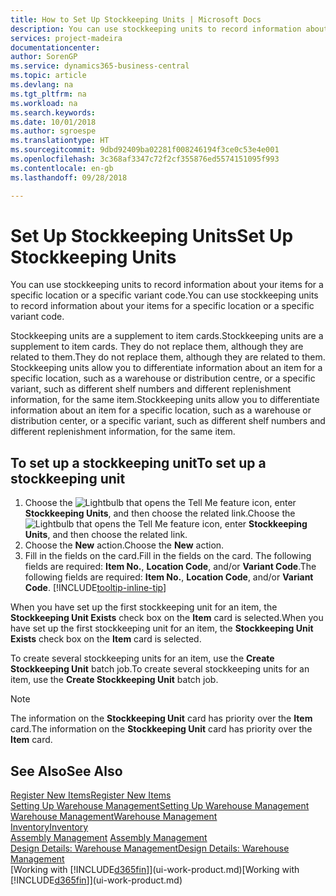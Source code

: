 ```yaml
---
title: How to Set Up Stockkeeping Units | Microsoft Docs
description: You can use stockkeeping units to record information about your items for a specific location or a specific variant code.
services: project-madeira
documentationcenter: 
author: SorenGP
ms.service: dynamics365-business-central
ms.topic: article
ms.devlang: na
ms.tgt_pltfrm: na
ms.workload: na
ms.search.keywords: 
ms.date: 10/01/2018
ms.author: sgroespe
ms.translationtype: HT
ms.sourcegitcommit: 9dbd92409ba02281f008246194f3ce0c53e4e001
ms.openlocfilehash: 3c368af3347c72f2cf355876ed5574151095f993
ms.contentlocale: en-gb
ms.lasthandoff: 09/28/2018

---
```

# <a name="set-up-stockkeeping-units"></a><span data-ttu-id="16c90-103">Set Up Stockkeeping Units</span><span class="sxs-lookup"><span data-stu-id="16c90-103">Set Up Stockkeeping Units</span></span>
<span data-ttu-id="16c90-104">You can use stockkeeping units to record information about your items for a specific location or a specific variant code.</span><span class="sxs-lookup"><span data-stu-id="16c90-104">You can use stockkeeping units to record information about your items for a specific location or a specific variant code.</span></span>  

 <span data-ttu-id="16c90-105">Stockkeeping units are a supplement to item cards.</span><span class="sxs-lookup"><span data-stu-id="16c90-105">Stockkeeping units are a supplement to item cards.</span></span> <span data-ttu-id="16c90-106">They do not replace them, although they are related to them.</span><span class="sxs-lookup"><span data-stu-id="16c90-106">They do not replace them, although they are related to them.</span></span> <span data-ttu-id="16c90-107">Stockkeeping units allow you to differentiate information about an item for a specific location, such as a warehouse or distribution centre, or a specific variant, such as different shelf numbers and different replenishment information, for the same item.</span><span class="sxs-lookup"><span data-stu-id="16c90-107">Stockkeeping units allow you to differentiate information about an item for a specific location, such as a warehouse or distribution center, or a specific variant, such as different shelf numbers and different replenishment information, for the same item.</span></span>  

## <a name="to-set-up-a-stockkeeping-unit"></a><span data-ttu-id="16c90-108">To set up a stockkeeping unit</span><span class="sxs-lookup"><span data-stu-id="16c90-108">To set up a stockkeeping unit</span></span>  

1.  <span data-ttu-id="16c90-109">Choose the ![Lightbulb that opens the Tell Me feature](media/ui-search/search_small.png "Tell me what you want to do") icon, enter **Stockkeeping Units**, and then choose the related link.</span><span class="sxs-lookup"><span data-stu-id="16c90-109">Choose the ![Lightbulb that opens the Tell Me feature](media/ui-search/search_small.png "Tell me what you want to do") icon, enter **Stockkeeping Units**, and then choose the related link.</span></span>  
2.  <span data-ttu-id="16c90-110">Choose the **New** action.</span><span class="sxs-lookup"><span data-stu-id="16c90-110">Choose the **New** action.</span></span>  
3.  <span data-ttu-id="16c90-111">Fill in the fields on the card.</span><span class="sxs-lookup"><span data-stu-id="16c90-111">Fill in the fields on the card.</span></span> <span data-ttu-id="16c90-112">The following fields are required: **Item No.**, **Location Code**, and/or **Variant Code**.</span><span class="sxs-lookup"><span data-stu-id="16c90-112">The following fields are required: **Item No.**, **Location Code**, and/or **Variant Code**.</span></span> [!INCLUDE[tooltip-inline-tip](includes/tooltip-inline-tip_md.md)]  

<span data-ttu-id="16c90-113">When you have set up the first stockkeeping unit for an item, the **Stockkeeping Unit Exists** check box on the **Item** card is selected.</span><span class="sxs-lookup"><span data-stu-id="16c90-113">When you have set up the first stockkeeping unit for an item, the **Stockkeeping Unit Exists** check box on the **Item** card is selected.</span></span>  

<span data-ttu-id="16c90-114">To create several stockkeeping units for an item, use the **Create Stockkeeping Unit** batch job.</span><span class="sxs-lookup"><span data-stu-id="16c90-114">To create several stockkeeping units for an item, use the **Create Stockkeeping Unit** batch job.</span></span>  

> [!NOTE]  
>  <span data-ttu-id="16c90-115">The information on the **Stockkeeping Unit** card has priority over the **Item** card.</span><span class="sxs-lookup"><span data-stu-id="16c90-115">The information on the **Stockkeeping Unit** card has priority over the **Item** card.</span></span>  

## <a name="see-also"></a><span data-ttu-id="16c90-116">See Also</span><span class="sxs-lookup"><span data-stu-id="16c90-116">See Also</span></span>  
[<span data-ttu-id="16c90-117">Register New Items</span><span class="sxs-lookup"><span data-stu-id="16c90-117">Register New Items</span></span>](inventory-how-register-new-items.md)  
[<span data-ttu-id="16c90-118">Setting Up Warehouse Management</span><span class="sxs-lookup"><span data-stu-id="16c90-118">Setting Up Warehouse Management</span></span>](warehouse-setup-warehouse.md)  
[<span data-ttu-id="16c90-119">Warehouse Management</span><span class="sxs-lookup"><span data-stu-id="16c90-119">Warehouse Management</span></span>](warehouse-manage-warehouse.md)  
[<span data-ttu-id="16c90-120">Inventory</span><span class="sxs-lookup"><span data-stu-id="16c90-120">Inventory</span></span>](inventory-manage-inventory.md)  
<span data-ttu-id="16c90-121">[Assembly Management](assembly-assemble-items.md)  </span><span class="sxs-lookup"><span data-stu-id="16c90-121">[Assembly Management](assembly-assemble-items.md)  </span></span>  
[<span data-ttu-id="16c90-122">Design Details: Warehouse Management</span><span class="sxs-lookup"><span data-stu-id="16c90-122">Design Details: Warehouse Management</span></span>](design-details-warehouse-management.md)  
<span data-ttu-id="16c90-123">[Working with [!INCLUDE[d365fin](includes/d365fin_md.md)]](ui-work-product.md)</span><span class="sxs-lookup"><span data-stu-id="16c90-123">[Working with [!INCLUDE[d365fin](includes/d365fin_md.md)]](ui-work-product.md)</span></span>  

